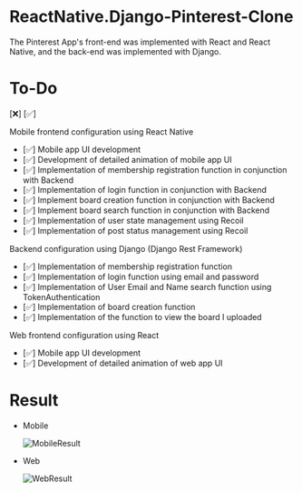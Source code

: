 # ReactNative.Django-Pinterest-Clone

The Pinterest App's front-end was implemented with React and React Native, and the back-end was implemented with Django.<br/>

# To-Do

[❌] [✅]

Mobile frontend configuration using React Native

-   [✅] Mobile app UI development
-   [✅] Development of detailed animation of mobile app UI
-   [✅] Implementation of membership registration function in conjunction with Backend
-   [✅] Implementation of login function in conjunction with Backend
-   [✅] Implement board creation function in conjunction with Backend
-   [✅] Implement board search function in conjunction with Backend
-   [✅] Implementation of user state management using Recoil
-   [✅] Implementation of post status management using Recoil

Backend configuration using Django (Django Rest Framework)

-   [✅] Implementation of membership registration function
-   [✅] Implementation of login function using email and password
-   [✅] Implementation of User Email and Name search function using TokenAuthentication
-   [✅] Implementation of board creation function
-   [✅] Implementation of the function to view the board I uploaded

Web frontend configuration using React

-   [✅] Mobile app UI development
-   [✅] Development of detailed animation of web app UI

# Result

-   Mobile
  
    ![MobileResult](https://github.com/Yuhyeon0516/React.ReactNative.Django-Pinterest-Clone/assets/120432007/6ac16ab1-3e55-4a7b-975c-1746d4ffc95b)


-   Web

    ![WebResult](https://github.com/Yuhyeon0516/React.ReactNative.Django-Pinterest-Clone/assets/120432007/b384ba30-133a-4ecf-88c5-3d4cf10c0eb3)
    
